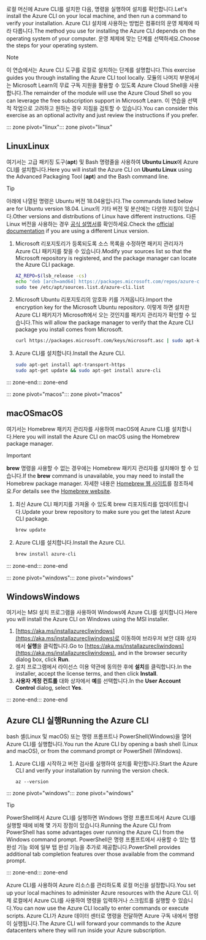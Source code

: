 <span data-ttu-id="450dd-101">로컬 머신에 Azure CLI를 설치한 다음, 명령을 실행하여 설치를 확인합니다.</span><span class="sxs-lookup"><span data-stu-id="450dd-101">Let's install the Azure CLI on your local machine, and then run a command to verify your installation.</span></span> <span data-ttu-id="450dd-102">Azure CLI 설치에 사용하는 방법은 컴퓨터의 운영 체제에 따라 다릅니다.</span><span class="sxs-lookup"><span data-stu-id="450dd-102">The method you use for installing the Azure CLI depends on the operating system of your computer.</span></span> <span data-ttu-id="450dd-103">운영 체제에 맞는 단계를 선택하세요.</span><span class="sxs-lookup"><span data-stu-id="450dd-103">Choose the steps for your operating system.</span></span>

> [!NOTE]
> <span data-ttu-id="450dd-104">이 연습에서는 Azure CLI 도구를 로컬로 설치하는 단계를 설명합니다.</span><span class="sxs-lookup"><span data-stu-id="450dd-104">This exercise guides you through installing the Azure CLI tool locally.</span></span> <span data-ttu-id="450dd-105">모듈의 나머지 부분에서는 Microsoft Learn의 무료 구독 지원을 활용할 수 있도록 Azure Cloud Shell을 사용합니다.</span><span class="sxs-lookup"><span data-stu-id="450dd-105">The remainder of the module will use the Azure Cloud Shell so you can leverage the free subscription support in Microsoft Learn.</span></span> <span data-ttu-id="450dd-106">이 연습을 선택적 작업으로 고려하고 원하는 경우 지침을 검토할 수 있습니다.</span><span class="sxs-lookup"><span data-stu-id="450dd-106">You can consider this exercise as an optional activity and just review the instructions if you prefer.</span></span>

<span data-ttu-id="450dd-107">::: zone pivot="linux"</span><span class="sxs-lookup"><span data-stu-id="450dd-107">::: zone pivot="linux"</span></span>

## <a name="linux"></a><span data-ttu-id="450dd-108">Linux</span><span class="sxs-lookup"><span data-stu-id="450dd-108">Linux</span></span>

<span data-ttu-id="450dd-109">여기서는 고급 패키징 도구(**apt**) 및 Bash 명령줄을 사용하여 **Ubuntu Linux**에 Azure CLI를 설치합니다.</span><span class="sxs-lookup"><span data-stu-id="450dd-109">Here you will install the Azure CLI on **Ubuntu Linux** using the Advanced Packaging Tool (**apt**) and the Bash command line.</span></span>

> [!TIP]
> <span data-ttu-id="450dd-110">아래에 나열된 명령은 Ubuntu 버전 18.04용입니다.</span><span class="sxs-lookup"><span data-stu-id="450dd-110">The commands listed below are for Ubuntu version 18.04.</span></span> <span data-ttu-id="450dd-111">Linux의 기타 버전 및 분산에는 다양한 지침이 있습니다.</span><span class="sxs-lookup"><span data-stu-id="450dd-111">Other versions and distributions of Linux have different instructions.</span></span> <span data-ttu-id="450dd-112">다른 Linux 버전을 사용하는 경우 [공식 설명서](https://docs.microsoft.com/cli/azure/install-azure-cli)를 확인하세요.</span><span class="sxs-lookup"><span data-stu-id="450dd-112">Check the [official documentation](https://docs.microsoft.com/cli/azure/install-azure-cli) if you are using a different Linux version.</span></span>

1. <span data-ttu-id="450dd-113">Microsoft 리포지토리가 등록되도록 소스 목록을 수정하면 패키지 관리자가 Azure CLI 패키지를 찾을 수 있습니다.</span><span class="sxs-lookup"><span data-stu-id="450dd-113">Modify your sources list so that the Microsoft repository is registered, and the package manager can locate the Azure CLI package.</span></span>

    ```bash
    AZ_REPO=$(lsb_release -cs)
    echo "deb [arch=amd64] https://packages.microsoft.com/repos/azure-cli/ $AZ_REPO main" | \
    sudo tee /etc/apt/sources.list.d/azure-cli.list
    ```

1. <span data-ttu-id="450dd-114">Microsoft Ubuntu 리포지토리의 암호화 키를 가져옵니다.</span><span class="sxs-lookup"><span data-stu-id="450dd-114">Import the encryption key for the Microsoft Ubuntu repository.</span></span> <span data-ttu-id="450dd-115">이렇게 하면 설치한 Azure CLI 패키지가 Microsoft에서 오는 것인지를 패키지 관리자가 확인할 수 있습니다.</span><span class="sxs-lookup"><span data-stu-id="450dd-115">This will allow the package manager to verify that the Azure CLI package you install comes from Microsoft.</span></span>

    ```bash
    curl https://packages.microsoft.com/keys/microsoft.asc | sudo apt-key add -
    ```

1. <span data-ttu-id="450dd-116">Azure CLI를 설치합니다.</span><span class="sxs-lookup"><span data-stu-id="450dd-116">Install the Azure CLI.</span></span>

    ```bash
    sudo apt-get install apt-transport-https
    sudo apt-get update && sudo apt-get install azure-cli
    ```

<span data-ttu-id="450dd-117">::: zone-end</span><span class="sxs-lookup"><span data-stu-id="450dd-117">::: zone-end</span></span>

<span data-ttu-id="450dd-118">::: zone pivot="macos"</span><span class="sxs-lookup"><span data-stu-id="450dd-118">::: zone pivot="macos"</span></span>

## <a name="macos"></a><span data-ttu-id="450dd-119">macOS</span><span class="sxs-lookup"><span data-stu-id="450dd-119">macOS</span></span>

<span data-ttu-id="450dd-120">여기서는 Homebrew 패키지 관리자를 사용하여 macOS에 Azure CLI를 설치합니다.</span><span class="sxs-lookup"><span data-stu-id="450dd-120">Here you will install the Azure CLI on macOS using the Homebrew package manager.</span></span>

> [!IMPORTANT]
> <span data-ttu-id="450dd-121">**brew** 명령을 사용할 수 없는 경우에는 Homebrew 패키지 관리자를 설치해야 할 수 있습니다.</span><span class="sxs-lookup"><span data-stu-id="450dd-121">If the **brew** command is unavailable, you may need to install the Homebrew package manager.</span></span> <span data-ttu-id="450dd-122">자세한 내용은 [Homebrew 웹 사이트](https://brew.sh/)를 참조하세요.</span><span class="sxs-lookup"><span data-stu-id="450dd-122">For details see the [Homebrew website](https://brew.sh/).</span></span>

1. <span data-ttu-id="450dd-123">최신 Azure CLI 패키지를 가져올 수 있도록 brew 리포지토리를 업데이트합니다.</span><span class="sxs-lookup"><span data-stu-id="450dd-123">Update your brew repository to make sure you get the latest Azure CLI package.</span></span>

    ```bash
    brew update
    ```

1. <span data-ttu-id="450dd-124">Azure CLI를 설치합니다.</span><span class="sxs-lookup"><span data-stu-id="450dd-124">Install the Azure CLI.</span></span>

    ```bash
    brew install azure-cli
    ```

<span data-ttu-id="450dd-125">::: zone-end</span><span class="sxs-lookup"><span data-stu-id="450dd-125">::: zone-end</span></span>

<span data-ttu-id="450dd-126">::: zone pivot="windows"</span><span class="sxs-lookup"><span data-stu-id="450dd-126">::: zone pivot="windows"</span></span>

## <a name="windows"></a><span data-ttu-id="450dd-127">Windows</span><span class="sxs-lookup"><span data-stu-id="450dd-127">Windows</span></span>

<span data-ttu-id="450dd-128">여기서는 MSI 설치 프로그램을 사용하여 Windows에 Azure CLI를 설치합니다.</span><span class="sxs-lookup"><span data-stu-id="450dd-128">Here you will install the Azure CLI on Windows using the MSI installer.</span></span>

1. <span data-ttu-id="450dd-129">[https://aka.ms/installazurecliwindows](https://aka.ms/installazurecliwindows)로 이동하여 브라우저 보안 대화 상자에서 **실행**을 클릭합니다.</span><span class="sxs-lookup"><span data-stu-id="450dd-129">Go to [https://aka.ms/installazurecliwindows](https://aka.ms/installazurecliwindows), and in the browser security dialog box, click **Run**.</span></span>
1. <span data-ttu-id="450dd-130">설치 프로그램에서 라이선스 이용 약관에 동의한 후에 **설치**를 클릭합니다.</span><span class="sxs-lookup"><span data-stu-id="450dd-130">In the installer, accept the license terms, and then click **Install**.</span></span>
1. <span data-ttu-id="450dd-131">**사용자 계정 컨트롤** 대화 상자에서 **예**를 선택합니다.</span><span class="sxs-lookup"><span data-stu-id="450dd-131">In the **User Account Control** dialog, select **Yes**.</span></span>

<span data-ttu-id="450dd-132">::: zone-end</span><span class="sxs-lookup"><span data-stu-id="450dd-132">::: zone-end</span></span>

## <a name="running-the-azure-cli"></a><span data-ttu-id="450dd-133">Azure CLI 실행</span><span class="sxs-lookup"><span data-stu-id="450dd-133">Running the Azure CLI</span></span>

<span data-ttu-id="450dd-134">bash 셸(Linux 및 macOS) 또는 명령 프롬프트나 PowerShell(Windows)을 열어 Azure CLI를 실행합니다.</span><span class="sxs-lookup"><span data-stu-id="450dd-134">You run the Azure CLI by opening a bash shell (Linux and macOS), or from the command prompt or PowerShell (Windows).</span></span>

1. <span data-ttu-id="450dd-135">Azure CLI를 시작하고 버전 검사를 실행하여 설치를 확인합니다.</span><span class="sxs-lookup"><span data-stu-id="450dd-135">Start the Azure CLI and verify your installation by running the version check.</span></span>

    ```azurecli
    az --version
    ```

<span data-ttu-id="450dd-136">::: zone pivot="windows"</span><span class="sxs-lookup"><span data-stu-id="450dd-136">::: zone pivot="windows"</span></span>

> [!TIP]
> <span data-ttu-id="450dd-137">PowerShell에서 Azure CLI를 실행하면 Windows 명령 프롬프트에서 Azure CLI를 실행할 때에 비해 몇 가지 장점이 있습니다.</span><span class="sxs-lookup"><span data-stu-id="450dd-137">Running the Azure CLI from PowerShell has some advantages over running the Azure CLI from the Windows command prompt.</span></span> <span data-ttu-id="450dd-138">PowerShell은 명령 프롬프트에서 사용할 수 있는 탭 완성 기능 외에 일부 탭 완성 기능을 추가로 제공합니다.</span><span class="sxs-lookup"><span data-stu-id="450dd-138">PowerShell provides additional tab completion features over those available from the command prompt.</span></span>

<span data-ttu-id="450dd-139">::: zone-end</span><span class="sxs-lookup"><span data-stu-id="450dd-139">::: zone-end</span></span>

<span data-ttu-id="450dd-140">Azure CLI를 사용하여 Azure 리소스를 관리하도록 로컬 머신을 설정합니다.</span><span class="sxs-lookup"><span data-stu-id="450dd-140">You set up your local machines to administer Azure resources with the Azure CLI.</span></span> <span data-ttu-id="450dd-141">이제 로컬에서 Azure CLI를 사용하여 명령을 입력하거나 스크립트를 실행할 수 있습니다.</span><span class="sxs-lookup"><span data-stu-id="450dd-141">You can now use the Azure CLI locally to enter commands or execute scripts.</span></span> <span data-ttu-id="450dd-142">Azure CLI가 Azure 데이터 센터로 명령을 전달하면 Azure 구독 내에서 명령이 실행됩니다.</span><span class="sxs-lookup"><span data-stu-id="450dd-142">The Azure CLI will forward your commands to the Azure datacenters where they will run inside your Azure subscription.</span></span>
